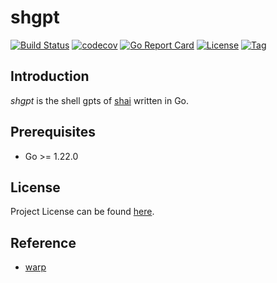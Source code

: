 # shgpt

[![Build Status](https://github.com/cligpt/shgpt/workflows/ci/badge.svg?branch=main&event=push)](https://github.com/cligpt/shgpt/actions?query=workflow%3Aci)
[![codecov](https://codecov.io/gh/cligpt/shgpt/branch/main/graph/badge.svg?token=El8oiyaIsD)](https://codecov.io/gh/cligpt/shgpt)
[![Go Report Card](https://goreportcard.com/badge/github.com/cligpt/shgpt)](https://goreportcard.com/report/github.com/cligpt/shgpt)
[![License](https://img.shields.io/github/license/cligpt/shgpt.svg)](https://github.com/cligpt/shgpt/blob/main/LICENSE)
[![Tag](https://img.shields.io/github/tag/cligpt/shgpt.svg)](https://github.com/cligpt/shgpt/tags)



## Introduction

*shgpt* is the shell gpts of [shai](https://github.com/cligpt/shai) written in Go.



## Prerequisites

- Go >= 1.22.0



## License

Project License can be found [here](LICENSE).



## Reference

- [warp](https://www.warp.dev/)
